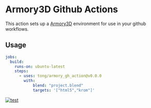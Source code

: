 
# Armory3D Github Actions

This action sets up a [Armory3D](https://github.com/armory3d/armory) environment for use in your github workflows.


## Usage

```yaml
jobs:
  build:
    runs-on: ubuntu-latest
    steps:
      - uses: tong/armory_gh_action@v0.0.0
        with:
            blend: "project.blend"
            targets: '["html5","krom"]'
```

[![test](https://github.com/tong/armory_gh_actions/actions/workflows/test.yml/badge.svg)](https://github.com/tong/armory_gh_actions/actions/workflows/test.yml)
